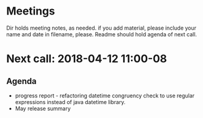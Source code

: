 # Meetings

Dir holds meeting notes, as needed. if you add material, please include your name and date in filename, please.  Readme should hold agenda of next call.

# Next call: 2018-04-12 11:00-08
## Agenda
* progress report - refactoring datetime congruency check to use regular expressions instead of java datetime library.
* May release summary





